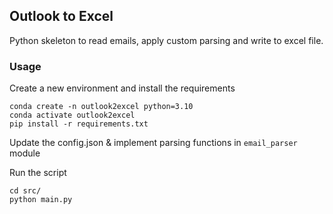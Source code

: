 ## Outlook to Excel

Python skeleton to read emails, apply custom parsing and write to excel file. 

### Usage

Create a new environment and install the requirements

    conda create -n outlook2excel python=3.10
    conda activate outlook2excel
    pip install -r requirements.txt

Update the config.json & implement parsing functions in `email_parser` module


Run the script

    cd src/
    python main.py

